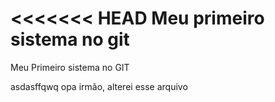 <<<<<<< HEAD
Meu primeiro sistema no git
==============================
Meu Primeiro sistema no GIT

asdasffqwq
opa irmão, alterei esse arquivo
